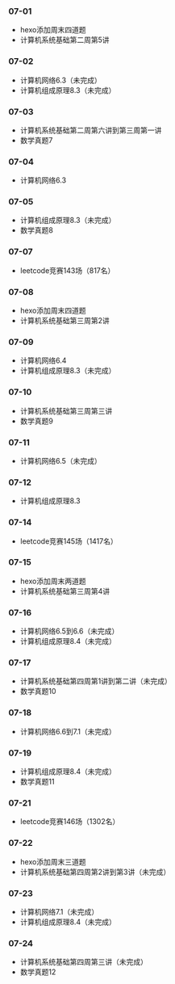### 07-01
* hexo添加周末四道题
* 计算机系统基础第二周第5讲
### 07-02
* 计算机网络6.3（未完成）
* 计算机组成原理8.3（未完成）
### 07-03
* 计算机系统基础第二周第六讲到第三周第一讲
* 数学真题7
### 07-04
* 计算机网络6.3
### 07-05
* 计算机组成原理8.3（未完成）
* 数学真题8
### 07-07
* leetcode竞赛143场（817名）
### 07-08
* hexo添加周末四道题
* 计算机系统基础第三周第2讲
### 07-09
* 计算机网络6.4
* 计算机组成原理8.3（未完成）
### 07-10
* 计算机系统基础第三周第三讲
* 数学真题9
### 07-11
* 计算机网络6.5（未完成）
### 07-12
* 计算机组成原理8.3
### 07-14
* leetcode竞赛145场（1417名）
### 07-15
* hexo添加周末两道题
* 计算机系统基础第三周第4讲
### 07-16
* 计算机网络6.5到6.6（未完成）
* 计算机组成原理8.4（未完成）
### 07-17
* 计算机系统基础第四周第1讲到第二讲（未完成）
* 数学真题10
### 07-18
* 计算机网络6.6到7.1（未完成）
### 07-19
* 计算机组成原理8.4（未完成）
* 数学真题11
### 07-21
* leetcode竞赛146场（1302名）
### 07-22
* hexo添加周末三道题
* 计算机系统基础第四周第2讲到第3讲（未完成）
### 07-23
* 计算机网络7.1（未完成）
* 计算机组成原理8.4（未完成）
### 07-24
* 计算机系统基础第四周第三讲（未完成）
* 数学真题12